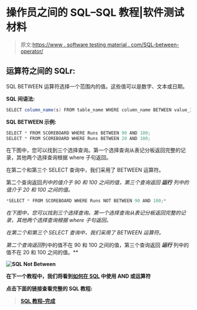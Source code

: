 # 操作员之间的 SQL–SQL 教程|软件测试材料

> 原文:[https://www . software testing material . com/SQL-between-operator/](https://www.softwaretestingmaterial.com/sql-between-operator/)

## 运算符之间的 SQL**r:**

SQL BETWEEN 运算符选择一个范围内的值。这些值可以是数字、文本或日期。

**SQL 间语法:**

```java
SELECT column_name(s) FROM table_name WHERE column_name BETWEEN value_1 AND value_2;
```

**SQL BETWEEN 示例:**

```java
SELECT * FROM SCOREBOARD WHERE Runs BETWEEN 90 AND 100;
SELECT * FROM SCOREBOARD WHERE Runs BETWEEN 20 AND 100;
```

在下图中，您可以找到三个选择查询。第一个选择查询从表记分板返回完整的记录，其他两个选择查询根据 where 子句返回。

在第二个和第三个 SELECT 查询中，我们采用了 BETWEEN 运算符。

第二个查询返回*列中的值介于 90 和 100 之间的值，第三个查询返回 ***运行*** 列中的值介于 20 和 100 之间的值。*

```java
*SELECT * FROM SCOREBOARD WHERE Runs NOT BETWEEN 90 AND 100;*
```

*在下图中，您可以找到三个选择查询。第一个选择查询从表记分板返回完整的记录，其他两个选择查询根据 where 子句返回。*

*在第二个和第三个 SELECT 查询中，我们采用了 BETWEEN 运算符。*

*第二个查询返回*列中的值不在 90 和 100 之间的值，第三个查询返回 ***运行*** 列中的值不在 20 和 100 之间的值。**

**![SQL Not Between](img/0cb6966c5e5a529be3e3d25394fb54b5.png "SQL Not Between")**

**在下一个教程中，我们将看到[如何在 SQL](https://www.softwaretestingmaterial.com/sql-and-or-operators/) 中使用 AND 或运算符**

**点击下面的链接查看完整的 SQL 教程:**

> **[SQL 教程–完成](https://www.softwaretestingmaterial.com/sql-tutorial-complete/)**